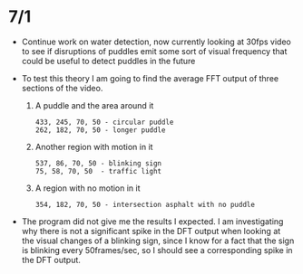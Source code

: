 # 7/1

- Continue work on water detection, now currently looking at 30fps video to see if disruptions of puddles emit some sort of visual frequency that could be useful to detect puddles in the future

- To test this theory I am going to find the average FFT output of three sections of the video.

  1. A puddle and the area around it

     ```
     433, 245, 70, 50 - circular puddle
     262, 182, 70, 50 - longer puddle
     ```

  2. Another region with motion in it

     ```
     537, 86, 70, 50 - blinking sign
     75, 58, 70, 50  - traffic light
     ```

  3. A region with no motion in it

     ```
     354, 182, 70, 50 - intersection asphalt with no puddle
     ```

- The program did not give me the results I expected. I am investigating why there is not a significant spike in the DFT output when looking at the visual changes of a blinking sign, since I know for a fact that the sign is blinking every 50frames/sec, so I should see a corresponding spike in the DFT output.